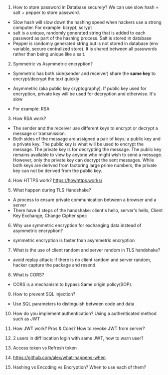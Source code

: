1. How to store password in Database securely?
   We can use slow hash + salt + pepper to store password.

- Slow hash will slow down the hashing speed when hackers use a strong computer. For example: bcrypt, scrypt
- salt is a unique, randomly generated string that is added to each password as part of the hashing process. Salt is stored in database
- Pepper is randomly generated string but is not stored in database (env variable, secure centralized store). It is shared between all passwords rather than being unique like a salt.

2. Symmetric vs Asymmetric encryption?

- Symmetric has both side(sender and receiver) share the <b>same key</b> to encrypt/decrypt the text quickly

- Asymmetric (aka public key cryptography). If public key used for encryption, private key will be used for decryption and otherwise. It's slow

- For example: RSA

3. How RSA work?

- The sender and the receiver use different keys to encrypt or decrypt a message or transmission.
- Both sides of the message are assigned a pair of keys; a public key and a private key. The public key is what will be used to encrypt the message. The private key is for decrypting the message. The public key remains available to view by anyone who might wish to send a message. However, only the private key can decrypt the sent messages. While both keys are derived from factoring large prime numbers, the private key can not be derived from the public key.

4. How HTTPS work?
   https://howhttps.works/

5. What happen during TLS Handshake?

- A process to ensure private communication between a browser and a server
- There have 4 steps of the handshake: client's hello, server's hello, Client Key Exchange, Change Cipher spec

6. Why use symmetric encryption for exchanging data instead of asymmetric encryption?

- symmetric encryption is faster than asymmetric encryption

7. What is the use of client random and server random in TLS handshake?

- avoid replay attack: if there is no client random and server random, hacker capture the package and resend.

8. What is CORS?

- CORS is a mechanism to bypass Same origin policy(SOP).

9. How to prevent SQL injection?

- Use SQL parameters to distinguish between code and data

10. How do you implement authentication?
    Using a authenticated method such as JWT
11. How JWT work? Pros & Cons? How to revoke JWT from server?
   
12. 2 users in diff location login with same JWT, how to warn user?
13. Access token vs Refresh token
14. https://github.com/alex/what-happens-when
15. Hashing vs Encoding vs Encryption? When to use each of them?
